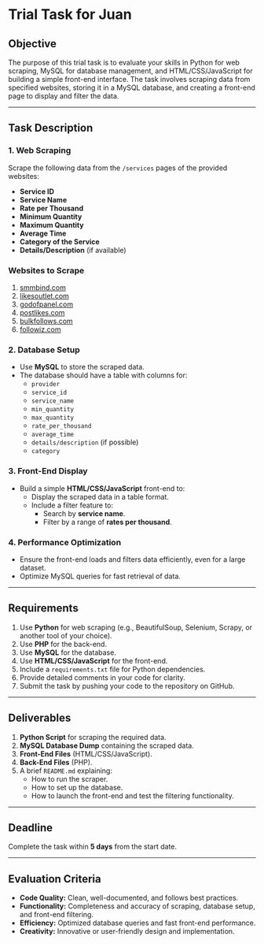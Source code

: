 # Trial Task for Juan
## Objective
The purpose of this trial task is to evaluate your skills in Python for web scraping, MySQL for database management, and HTML/CSS/JavaScript for building a simple front-end interface. The task involves scraping data from specified websites, storing it in a MySQL database, and creating a front-end page to display and filter the data.

---

## Task Description
### **1. Web Scraping**
Scrape the following data from the `/services` pages of the provided websites:
- **Service ID**
- **Service Name**
- **Rate per Thousand**
- **Minimum Quantity**
- **Maximum Quantity**
- **Average Time**
- **Category of the Service**
- **Details/Description** (if available)

### **Websites to Scrape**
1. [smmbind.com](https://smmbind.com)
2. [likesoutlet.com](https://likesoutlet.com)
3. [godofpanel.com](https://godofpanel.com)
4. [postlikes.com](https://postlikes.com)
5. [bulkfollows.com](https://bulkfollows.com)
6. [followiz.com](https://followiz.com)

### **2. Database Setup**
- Use **MySQL** to store the scraped data.
- The database should have a table with columns for:
  - `provider`
  - `service_id`
  - `service_name`
  - `min_quantity`
  - `max_quantity`
  - `rate_per_thousand`
  - `average_time`
  - `details/description` (if possible)
  - `category`
  

### **3. Front-End Display**
- Build a simple **HTML/CSS/JavaScript** front-end to:
  - Display the scraped data in a table format.
  - Include a filter feature to:
    - Search by **service name**.
    - Filter by a range of **rates per thousand**.

### **4. Performance Optimization**
- Ensure the front-end loads and filters data efficiently, even for a large dataset.
- Optimize MySQL queries for fast retrieval of data.

---

## Requirements
1. Use **Python** for web scraping (e.g., BeautifulSoup, Selenium, Scrapy, or another tool of your choice).
2. Use **PHP** for the back-end.
3. Use **MySQL** for the database.
4. Use **HTML/CSS/JavaScript** for the front-end.
5. Include a `requirements.txt` file for Python dependencies.
6. Provide detailed comments in your code for clarity.
7. Submit the task by pushing your code to the repository on GitHub.

---

## Deliverables
1. **Python Script** for scraping the required data.
2. **MySQL Database Dump** containing the scraped data.
3. **Front-End Files** (HTML/CSS/JavaScript).
4. **Back-End Files** (PHP).
5. A brief `README.md` explaining:
   - How to run the scraper.
   - How to set up the database.
   - How to launch the front-end and test the filtering functionality.

---

## Deadline
Complete the task within **5 days** from the start date.

---

## Evaluation Criteria
- **Code Quality:** Clean, well-documented, and follows best practices.
- **Functionality:** Completeness and accuracy of scraping, database setup, and front-end filtering.
- **Efficiency:** Optimized database queries and fast front-end performance.
- **Creativity:** Innovative or user-friendly design and implementation.
